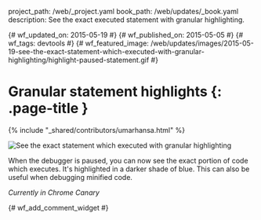 project_path: /web/_project.yaml
book_path: /web/updates/_book.yaml
description: See the exact executed statement with granular highlighting.

{# wf_updated_on: 2015-05-19 #}
{# wf_published_on: 2015-05-05 #}
{# wf_tags: devtools #}
{# wf_featured_image: /web/updates/images/2015-05-19-see-the-exact-statement-which-executed-with-granular-highlighting/highlight-paused-statement.gif #}

# Granular statement highlights {: .page-title }

{% include "_shared/contributors/umarhansa.html" %}


<img src="/web/updates/images/2015-05-19-see-the-exact-statement-which-executed-with-granular-highlighting/highlight-paused-statement.gif" alt="See the exact statement which executed with granular highlighting">

When the debugger is paused, you can now see the exact portion of code which executes. It's highlighted in a <span class="dt-21-debugger">
<span class="dt-21-debugger-darker">darker</span> shade of blue</span>. This can also be useful when debugging minified code.

<em>Currently in Chrome Canary</em>


{# wf_add_comment_widget #}
